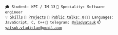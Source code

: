 <code>🎓 Student: KPI / IM-13</code>
<code>👷 Speciality: Software engineer</code><br>
<code>💡 [Skills](SKILLS.md)</code>
<code>🧻 [Projects](PROJECTS.md)</code>
<code>📢 [Public talks: 0](TALKS.md)</code>
<code>🧑‍💻 Languages: JavaScript, C, C++</code>
<code>💬 telegram: [@vladyatsuk](https://telegram.me/vladyatsuk)</code>
<code>📫 [yatsuk.vladislav@gmail.com](mailto:yatsuk.vladislav@gmail.com)</code>
